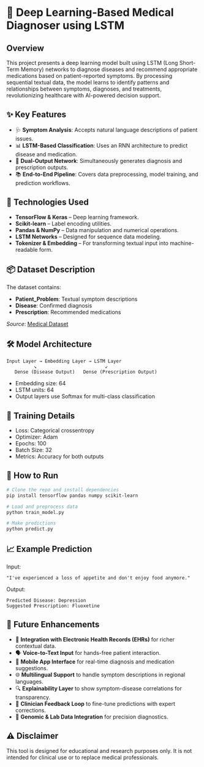 # 🧠 Deep Learning-Based Medical Diagnoser using LSTM

## Overview

This project presents a deep learning model built using LSTM (Long Short-Term Memory) networks to diagnose diseases and recommend appropriate medications based on patient-reported symptoms. By processing sequential textual data, the model learns to identify patterns and relationships between symptoms, diagnoses, and treatments, revolutionizing healthcare with AI-powered decision support.

## ✨ Key Features

- 🩺 **Symptom Analysis**: Accepts natural language descriptions of patient issues.
- 📊 **LSTM-Based Classification**: Uses an RNN architecture to predict disease and medication.
- 💊 **Dual-Output Network**: Simultaneously generates diagnosis and prescription outputs.
- 📚 **End-to-End Pipeline**: Covers data preprocessing, model training, and prediction workflows.

## 🧰 Technologies Used

- **TensorFlow & Keras** – Deep learning framework.
- **Scikit-learn** – Label encoding utilities.
- **Pandas & NumPy** – Data manipulation and numerical operations.
- **LSTM Networks** – Designed for sequence data modeling.
- **Tokenizer & Embedding** – For transforming textual input into machine-readable form.

## 📦 Dataset Description

The dataset contains:

- **Patient_Problem**: Textual symptom descriptions
- **Disease**: Confirmed diagnosis
- **Prescription**: Recommended medications

_Source_: [Medical Dataset](https://raw.githubusercontent.com/adil200/Medical-Diagnoser/main/medical_data.csv)

## 🛠 Model Architecture

```text
Input Layer → Embedding Layer → LSTM Layer
          ↘                         ↙
   Dense (Disease Output)   Dense (Prescription Output)
```

- Embedding size: 64
- LSTM units: 64
- Output layers use Softmax for multi-class classification

## 🧪 Training Details

- Loss: Categorical crossentropy
- Optimizer: Adam
- Epochs: 100
- Batch Size: 32
- Metrics: Accuracy for both outputs

## 🚀 How to Run

```bash
# Clone the repo and install dependencies
pip install tensorflow pandas numpy scikit-learn

# Load and preprocess data
python train_model.py

# Make predictions
python predict.py
```

## 📈 Example Prediction

Input:
```text
"I've experienced a loss of appetite and don't enjoy food anymore."
```

Output:
```
Predicted Disease: Depression
Suggested Prescription: Fluoxetine
```

## 🌱 Future Enhancements

- 🧾 **Integration with Electronic Health Records (EHRs)** for richer contextual data.
- 🗣️ **Voice-to-Text Input** for hands-free patient interaction.
- 📱 **Mobile App Interface** for real-time diagnosis and medication suggestions.
- 🌐 **Multilingual Support** to handle symptom descriptions in regional languages.
- 🔍 **Explainability Layer** to show symptom-disease correlations for transparency.
- 🤝 **Clinician Feedback Loop** to fine-tune predictions with expert corrections.
- 🧬 **Genomic & Lab Data Integration** for precision diagnostics.

## ⚠️ Disclaimer

This tool is designed for educational and research purposes only. It is not intended for clinical use or to replace medical professionals.
